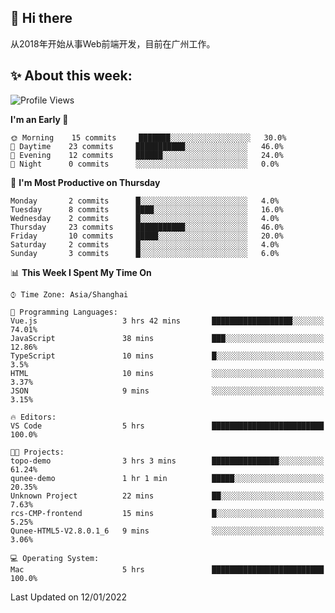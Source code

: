 ## 👋 Hi there

从2018年开始从事Web前端开发，目前在广州工作。

<!--![](https://github-readme-stats.vercel.app/api?username=fxpixels&theme=graywhite&hide_border=true)
![](https://github-readme-stats.vercel.app/api/top-langs/?username=fxpixels&hide_border=true&layout=compact)
-->
<!--
<img src="https://github-readme-stats.vercel.app/api?username=fxpixels&theme=graywhite&hide_border=true" width="500" alt=""/>
<img src="https://github-readme-stats.vercel.app/api/top-langs/?username=fxpixels&hide_border=true&layout=compact" width="300" alt=""/>
-->
## ✨ About this week:
<!--START_SECTION:waka-->
![Profile Views](http://img.shields.io/badge/Profile%20Views-4-blue)

**I'm an Early 🐤** 

```text
🌞 Morning    15 commits     ███████░░░░░░░░░░░░░░░░░░   30.0% 
🌆 Daytime    23 commits     ███████████░░░░░░░░░░░░░░   46.0% 
🌃 Evening    12 commits     ██████░░░░░░░░░░░░░░░░░░░   24.0% 
🌙 Night      0 commits      ░░░░░░░░░░░░░░░░░░░░░░░░░   0.0%

```
📅 **I'm Most Productive on Thursday** 

```text
Monday       2 commits      █░░░░░░░░░░░░░░░░░░░░░░░░   4.0% 
Tuesday      8 commits      ████░░░░░░░░░░░░░░░░░░░░░   16.0% 
Wednesday    2 commits      █░░░░░░░░░░░░░░░░░░░░░░░░   4.0% 
Thursday     23 commits     ███████████░░░░░░░░░░░░░░   46.0% 
Friday       10 commits     █████░░░░░░░░░░░░░░░░░░░░   20.0% 
Saturday     2 commits      █░░░░░░░░░░░░░░░░░░░░░░░░   4.0% 
Sunday       3 commits      █░░░░░░░░░░░░░░░░░░░░░░░░   6.0%

```


📊 **This Week I Spent My Time On** 

```text
⌚︎ Time Zone: Asia/Shanghai

💬 Programming Languages: 
Vue.js                   3 hrs 42 mins       ██████████████████░░░░░░░   74.01% 
JavaScript               38 mins             ███░░░░░░░░░░░░░░░░░░░░░░   12.86% 
TypeScript               10 mins             █░░░░░░░░░░░░░░░░░░░░░░░░   3.5% 
HTML                     10 mins             ░░░░░░░░░░░░░░░░░░░░░░░░░   3.37% 
JSON                     9 mins              ░░░░░░░░░░░░░░░░░░░░░░░░░   3.15%

🔥 Editors: 
VS Code                  5 hrs               █████████████████████████   100.0%

🐱‍💻 Projects: 
topo-demo                3 hrs 3 mins        ███████████████░░░░░░░░░░   61.24% 
qunee-demo               1 hr 1 min          █████░░░░░░░░░░░░░░░░░░░░   20.35% 
Unknown Project          22 mins             ██░░░░░░░░░░░░░░░░░░░░░░░   7.63% 
rcs-CMP-frontend         15 mins             █░░░░░░░░░░░░░░░░░░░░░░░░   5.25% 
Qunee-HTML5-V2.8.0.1_6   9 mins              ░░░░░░░░░░░░░░░░░░░░░░░░░   3.06%

💻 Operating System: 
Mac                      5 hrs               █████████████████████████   100.0%

```


 Last Updated on 12/01/2022
<!--END_SECTION:waka-->

<!-- ![Visitor Badge](https://visitor-badge.laobi.icu/badge?page_id=fxpixels) -->

<!--
**FxPixels/FxPixels** is a ✨ _special_ ✨ repository because its `README.md` (this file) appears on your GitHub profile.

Here are some ideas to get you started:

- 🔭 I’m currently working on ...
- 🌱 I’m currently learning ...
- 👯 I’m looking to collaborate on ...
- 🤔 I’m looking for help with ...
- 💬 Ask me about ...
- 📫 How to reach me: ...
- 😄 Pronouns: ...
- ⚡ Fun fact: ...
-->

